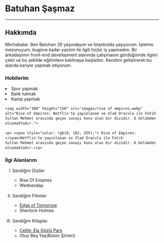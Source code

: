 
<!-- Başlık -->
<h1> Batuhan Şaşmaz </h1>
<hr>

<!-- Hakkımda - açıklamasıyla bilrlikte oluşturuldu -->
<h2> Hakkımda</h2>

<p> Merhabalar. Ben Batuhan 26 yaşındayım ve İstanbulda yaşıyorum. İşletme mezunuyum, bugüne kadar yazılım ile ilgili hiçbir iş yapmadım. Bir arkadaşımın front-end development alanında çalışmasını gördüğümde ilgimi çekti ve bu şekilde eğitimlere katılmaya başladım. Kendimi geliştirerek bu alanda kariyer yapmak istiyorum. </p>

<h3>  Hobilerim </h3>

<li> Spor yapmak </li>
<li> Balık tutmak </li>
<li> Kamp yapmak </li>


<div>

    <img width="300" height="150" src="images/rise of empires.webp" alt="Rise of Empires: Netflix'te yayınlanan ve Vlad Dracula ile Fatih Sultan Mehmet arasında geçen savaşı konu alan bir dizidir. 6 bölümden oluşmaktadır.">

    <p> <span style="color: rgb(0, 102, 255);"> Rise of Empires: </span>Netflix'te yayınlanan ve Vlad Dracula ile Fatih 
    Sultan Mehmet arasında geçen savaşı konu alan bir dizidir. 6 bölümden oluşmaktadır.</p>
    
</div>


<div>
<h3> İlgi Alanlarım </h3>

<ol type="I">
    <li> Sevdiğim Diziler </li>
        <ul>
            <li>Rise Of Empires</li>
            <li>Wednesday</li>
        </ul>
<br>
    <li> Sevdiğim Filimler </li>
        <ul>
            <li> <a href="https://www.imdb.com/title/tt1631867/?ref_=tt_rt" target="_blank"> Edge of Tomorrow </a> </li>
            <li> Sherlock Holmes</li>
        </ul>
<br>
    <li> Sevdiğim Kitaplar </li>
        <ul>
            <li> <a href="https://www.goodreads.com/book/show/29893495-ela-g-zl-pars-celile?from_search=true&from_srp=true&qid=cGQ1UEk3D4&rank=1" target="_blank"> Celile: Ela Gözlü Pars </a></li>
            <li> Otuz Beş Yaş(Bütün Şiirleri)</li>
        </ul>
</ol>
        
</div>

